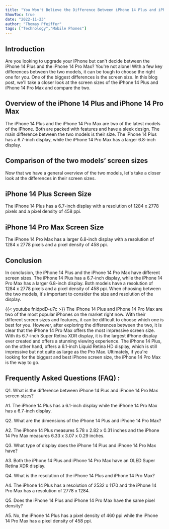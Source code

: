 ```yaml
---
title: "You Won't Believe the Difference Between iPhone 14 Plus and iPhone 14 Pro Max Screen Sizes!"
ShowToc: true 
date: "2022-11-23"
author: "Thomas Pfeiffer" 
tags: ["Technology","Mobile Phones"]
---
```

## Introduction

Are you looking to upgrade your iPhone but can't decide between the iPhone 14 Plus and the iPhone 14 Pro Max? You're not alone! With a few key differences between the two models, it can be tough to choose the right one for you. One of the biggest differences is the screen size. In this blog post, we'll take a closer look at the screen sizes of the iPhone 14 Plus and iPhone 14 Pro Max and compare the two.

## Overview of the iPhone 14 Plus and iPhone 14 Pro Max

The iPhone 14 Plus and the iPhone 14 Pro Max are two of the latest models of the iPhone. Both are packed with features and have a sleek design. The main difference between the two models is their size. The iPhone 14 Plus has a 6.7-inch display, while the iPhone 14 Pro Max has a larger 6.8-inch display.

## Comparison of the two models’ screen sizes

Now that we have a general overview of the two models, let's take a closer look at the differences in their screen sizes.

## iPhone 14 Plus Screen Size

The iPhone 14 Plus has a 6.7-inch display with a resolution of 1284 x 2778 pixels and a pixel density of 458 ppi.

## iPhone 14 Pro Max Screen Size

The iPhone 14 Pro Max has a larger 6.8-inch display with a resolution of 1284 x 2778 pixels and a pixel density of 458 ppi.

## Conclusion

In conclusion, the iPhone 14 Plus and the iPhone 14 Pro Max have different screen sizes. The iPhone 14 Plus has a 6.7-inch display, while the iPhone 14 Pro Max has a larger 6.8-inch display. Both models have a resolution of 1284 x 2778 pixels and a pixel density of 458 ppi. When choosing between the two models, it's important to consider the size and resolution of the display.

{{< youtube fnidpdD-u7c >}} 
The iPhone 14 Plus and iPhone 14 Pro Max are two of the most popular iPhones on the market right now. With their different screen sizes and features, it can be difficult to choose which one is best for you. However, after exploring the differences between the two, it is clear that the iPhone 14 Pro Max offers the most impressive screen size. With its 6.7-inch Super Retina XDR display, it is the largest iPhone display ever created and offers a stunning viewing experience. The iPhone 14 Plus, on the other hand, offers a 6.1-inch Liquid Retina HD display, which is still impressive but not quite as large as the Pro Max. Ultimately, if you're looking for the biggest and best iPhone screen size, the iPhone 14 Pro Max is the way to go.

## Frequently Asked Questions (FAQ) :
Q1. What is the difference between iPhone 14 Plus and iPhone 14 Pro Max screen sizes?

A1. The iPhone 14 Plus has a 6.1-inch display while the iPhone 14 Pro Max has a 6.7-inch display.

Q2. What are the dimensions of the iPhone 14 Plus and iPhone 14 Pro Max?

A2. The iPhone 14 Plus measures 5.78 x 2.82 x 0.31 inches and the iPhone 14 Pro Max measures 6.33 x 3.07 x 0.29 inches.

Q3. What type of display does the iPhone 14 Plus and iPhone 14 Pro Max have?

A3. Both the iPhone 14 Plus and iPhone 14 Pro Max have an OLED Super Retina XDR display.

Q4. What is the resolution of the iPhone 14 Plus and iPhone 14 Pro Max?

A4. The iPhone 14 Plus has a resolution of 2532 x 1170 and the iPhone 14 Pro Max has a resolution of 2778 x 1284.

Q5. Does the iPhone 14 Plus and iPhone 14 Pro Max have the same pixel density?

A5. No, the iPhone 14 Plus has a pixel density of 460 ppi while the iPhone 14 Pro Max has a pixel density of 458 ppi.


